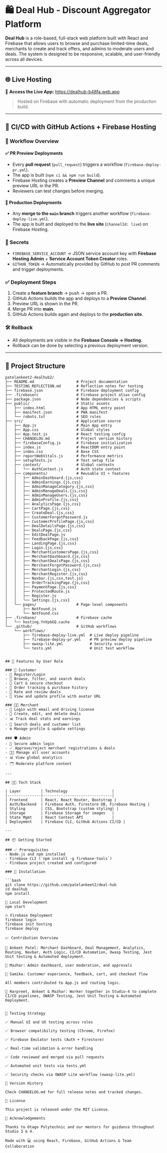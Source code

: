# 🛍️ Deal Hub - Discount Aggregator Platform

**Deal Hub** is a role-based, full-stack web platform built with React and Firebase that allows users to browse and purchase limited-time deals, merchants to create and track offers, and admins to moderate users and deals. The system is designed to be responsive, scalable, and user-friendly across all devices.

---

## 🌐 Live Hosting

🔗 **Access the Live App:** https://dealhub-b48fa.web.app

> Hosted on Firebase with automatic deployment from the production build.

---

## 🚀 CI/CD with GitHub Actions + Firebase Hosting



### 🔄 Workflow Overview

#### ✅ PR Preview Deployments
- Every **pull request** (`pull_request`) triggers a workflow (`firebase-deploy-pr.yml`).
- The app is built (`npm ci && npm run build`).
- Firebase Hosting creates a **Preview Channel** and comments a unique preview URL in the PR.
- Reviewers can test changes before merging.

#### 🚀 Production Deployments
- Any **merge to the `main` branch** triggers another workflow (`firebase-deploy-live.yml`).
- The app is built and deployed to the **live site** (`channelId: live`) on Firebase Hosting.

### 🔑 Secrets
- `FIREBASE_SERVICE_ACCOUNT` → JSON service account key with **Firebase Hosting Admin** + **Service Account Token Creator** roles.
- `GITHUB_TOKEN` → Automatically provided by GitHub to post PR comments and trigger deployments.

### ✅ Deployment Steps
1. Create a **feature branch** → push → open a PR.
2. GitHub Actions builds the app and deploys to a **Preview Channel**.
3. Preview URL is shown in the PR.
4. Merge PR into **main**.
5. GitHub Actions builds again and deploys to the **production site**.

### 🛠 Rollback
- All deployments are visible in the **Firebase Console → Hosting**.
- Rollback can be done by selecting a previous deployment version.

---


## 📁 Project Structure

```plaintext
patelankeet2-dealhub2/
├── README.md                   # Project documentation
├── TESTING_REFLECTION.md       # Reflection notes for testing
├── firebase.json               # Firebase deployment config
├── .firebaserc                 # Firebase project alias config
├── package.json                # Node dependencies & scripts
├── public/                     # Static assets
│   ├── index.html              # App HTML entry point
│   ├── manifest.json           # PWA manifest
│   └── robots.txt              # SEO rules
├── src/                        # Application source
│   ├── App.js                  # Main App entry
│   ├── App.css                 # Global styles
│   ├── App.test.js             # React testing config
│   ├── CHANGELOG.md            # Project version history
│   ├── firebaseConfig.js       # Firebase initialization
│   ├── index.js                # ReactDOM entry point
│   ├── index.css               # Base CSS
│   ├── reportWebVitals.js      # Performance metrics
│   ├── setupTests.js           # Test setup file
│   ├── context/                # Global contexts
│   │   └── AuthContext.js      # Auth state context
│   ├── components/             # Reusable UI + features
│   │   ├── AdminDashboard.{js,css}
│   │   ├── AdminEarnings.{js,css}
│   │   ├── AdminManageCategory.{js,css}
│   │   ├── AdminManageDeals.{js,css}
│   │   ├── AdminManageUsers.{js,css}
│   │   ├── AdminProfile.{js,css}
│   │   ├── AnalyticsPage.{js,css}
│   │   ├── CartPage.{js,css}
│   │   ├── CreateDeal.{js,css}
│   │   ├── CustomerForgotPassword.js
│   │   ├── CustomerProfilePage.{js,css}
│   │   ├── DealDetailsPage.{js,css}
│   │   ├── DealsPage.{js,css}
│   │   ├── EditDealPage.js
│   │   ├── FeedbackPage.{js,css}
│   │   ├── LandingPage.{js,css}
│   │   ├── Login.{js,css}
│   │   ├── MerchantCustomersPage.{js,css}
│   │   ├── MerchantDashboard.{js,css}
│   │   ├── MerchantDealsPage.{js,css}
│   │   ├── MerchantForgotPassword.{js,css}
│   │   ├── MerchantLogin.{js,css}
│   │   ├── MerchantRegister.{js,css}
│   │   ├── Navbar.{js,css,test.js}
│   │   ├── OrderTrackingPage.{js,css}
│   │   ├── PaymentPage.{js,css}
│   │   ├── ProtectedRoute.js
│   │   ├── Register.js
│   │   └── Settings.{js,css}
│   └── pages/                  # Page-level components
│       ├── NotFound.js
│       └── NotFound.css
├── .firebase/                  # Firebase cache
│   └── hosting.YnVpbGQ.cache
└── .github/                    # GitHub workflows
    └── workflows/
        ├── firebase-deploy-live.yml  # Live deploy pipeline
        ├── firebase-deploy-pr.yml    # PR preview deploy pipeline
        ├── owasp-lite.yml            # Security scan
        └── tests.yml                 # Unit test workflow


## 🚀 Features by User Role

### 👥 Customer
- 🔐 Register/Login
- 🔎 Browse, filter, and search deals
- 🛒 Cart & secure checkout
- 📜 Order tracking & purchase history
- 💬 Rate and review deals
- 👤 View and update profile with avatar URL

### 🧑‍💼 Merchant
- 🔐 Login with email and driving license
- 🧾 Create, edit, and delete deals
- 📊 Track deal stats and earnings
- 🔎 Search deals and customer list
- ⚙️ Manage profile & update settings

### 🛡️ Admin
- 🔐 Secure admin login
- ✅ Approve/reject merchant registrations & deals
- 🧑‍💻 Manage all user accounts
- 📊 View global analytics
- 🗂️ Moderate platform content

---

## 🧑‍💻 Tech Stack

| Layer         | Technology                    |
|---------------|-------------------------------|
| Frontend      | React, React Router, Bootstrap |
| Auth/Backend  | Firebase Auth, Firestore DB, Firebase Hosting |
| Styling       | CSS, Bootstrap (custom styling) |
| Storage       | Firebase Storage for images   |
| State Mgmt    | React Context API             |
| Deployment    | Firebase CLI, GitHub Actions CI/CD |

---

## 📦 Getting Started

### ✅ Prerequisites
- Node.js and npm installed
- Firebase CLI (`npm install -g firebase-tools`)
- Firebase project created and configured

### 🔧 Installation

```bash
git clone https://github.com/patelankeet2/deal-hub
cd dealhub
npm install

🚀 Local Development
npm start

🔥 Firebase Deployment
firebase login
firebase init hosting
firebase deploy

📈 Contribution Overview

📍 Ankeet Patel: Merchant Dashboard, Deal Management, Analytics, Routing, Navbar, Auth Logic, CI/CD Automation, Owasp Testing, Jest Unit testing & Automated deployment.

📍 Mazhar: Admin dashboard, user moderation, and approvals

📍 Samika: Customer experience, feedback, cart, and checkout flow

All members contributed to App.js and routing logic.

📍 Harpreet, Ankeet & Mazhar: Worker together in Studio-4 to complete CI/CD pipelines, OWASP Testing, Jest Unit Testing & Automated Deployment.


🧪 Testing Strategy

✅ Manual UI and UX testing across roles

✅ Browser compatibility testing (Chrome, Firefox)

✅ Firebase Emulator tests (Auth + Firestore)

✅ Real-time validation & error handling

✅ Code reviewed and merged via pull requests

✅ Automated unit tests via tests.yml

✅ Security checks via OWASP Lite workflow (owasp-lite.yml)

📌 Version History

Check CHANGELOG.md for full release notes and tracked changes.

📄 License

This project is released under the MIT License.

🙌 Acknowledgements

Thanks to Otago Polytechnic and our mentors for guidance throughout Studio 3 & 4.

Made with 💻 using React, Firebase, GitHub Actions & Team Collaboration
